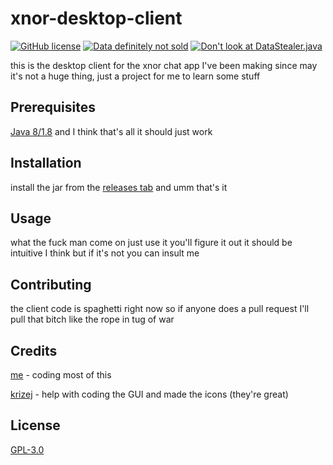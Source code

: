 # xnor-desktop-client
[![GitHub license](https://img.shields.io/github/license/jacekpoz/xnor-lib)](https://github.com/jacekpoz/xnor-lib/blob/master/LICENSE)
[![Data definitely not sold](https://img.shields.io/badge/data-definitely%20not%20sold-red)](https://imgur.com/a/RRHsGTW)
[![Don't look at DataStealer.java](https://img.shields.io/badge/don't%20look%20at-DataStealer.java-red)](https://imgur.com/a/RRHsGTW)

this is the desktop client for the xnor chat app I've been making since may
it's not a huge thing, just a project for me to learn some stuff

## Prerequisites
[Java 8/1.8](https://openjdk.java.net/projects/jdk8/) and I think that's all it should just work

## Installation
install the jar from the [releases tab](https://github.com/jacekpoz/xnor-desktop-client/releases) and umm that's it

## Usage
what the fuck man come on just use it you'll figure it out it should be intuitive I think but if it's not you can insult me

## Contributing
the client code is spaghetti right now so if anyone does a pull request I'll pull that bitch like the rope in tug of war

## Credits
[me](https://github.com/jacekpoz) - coding most of this

[krizej](https://github.com/krizej) - help with coding the GUI and made the icons (they're great)

## License
[GPL-3.0](https://choosealicense.com/licenses/gpl-3.0/)
